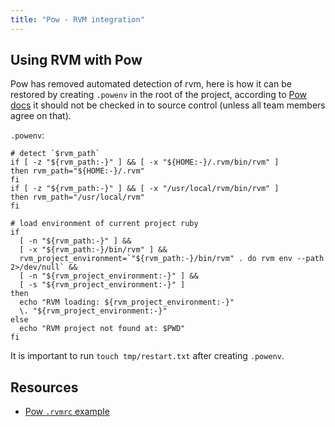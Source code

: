 ```yaml
---
title: "Pow - RVM integration"
---
```


## Using RVM with Pow

Pow has removed automated detection of rvm, here is how it can be restored by creating
`.powenv` in the root of the project, according to [Pow docs](http://pow.cx/manual.html#section_2.2)
it should not be checked in to source control (unless all team members agree on that).

`.powenv`:

    # detect `$rvm_path`
    if [ -z "${rvm_path:-}" ] && [ -x "${HOME:-}/.rvm/bin/rvm" ]
    then rvm_path="${HOME:-}/.rvm"
    fi
    if [ -z "${rvm_path:-}" ] && [ -x "/usr/local/rvm/bin/rvm" ]
    then rvm_path="/usr/local/rvm"
    fi

    # load environment of current project ruby
    if
      [ -n "${rvm_path:-}" ] &&
      [ -x "${rvm_path:-}/bin/rvm" ] &&
      rvm_project_environment=`"${rvm_path:-}/bin/rvm" . do rvm env --path 2>/dev/null` &&
      [ -n "${rvm_project_environment:-}" ] &&
      [ -s "${rvm_project_environment:-}" ]
    then
      echo "RVM loading: ${rvm_project_environment:-}"
      \. "${rvm_project_environment:-}"
    else
      echo "RVM project not found at: $PWD"
    fi

It is important to run `touch tmp/restart.txt` after creating `.powenv`.

## Resources

* [Pow `.rvmrc` example](http://pow.cx/manual.html#section_2.3.2)
